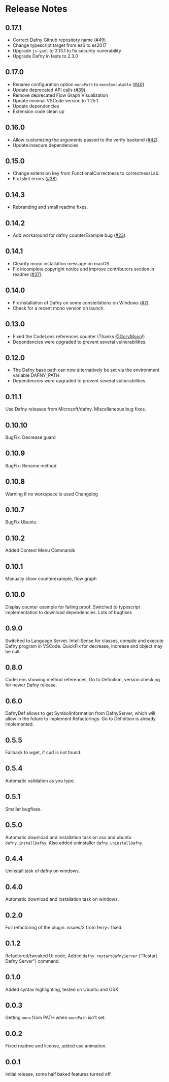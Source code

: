 # Release Notes

## 0.17.1
* Correct Dafny Github repository name ([#49](https://github.com/DafnyVSCode/Dafny-VSCode/issues/49))
* Change typescript target from es6 to es2017
* Upgrade `js-yaml` to 3.13.1 to fix security vunerability
* Upgrade Dafny in tests to 2.3.0

## 0.17.0
* Rename configuration option `monoPath` to `monoExecutable` ([#40](https://github.com/DafnyVSCode/Dafny-VSCode/pull/40))
* Update deprecated API calls ([#39](https://github.com/DafnyVSCode/Dafny-VSCode/pull/39))
* Remove deprecated Flow Graph Visualization
* Update minimal VSCode version to 1.25.1
* Update dependencies
* Extension code clean up

## 0.16.0
* Allow customizing the arguments passed to the verify backend ([#42](https://github.com/DafnyVSCode/Dafny-VSCode/pull/42)).
* Update insecure dependencies

## 0.15.0
* Change extension key from FunctionalCorrectness to correctnessLab.
* Fix tslint errors ([#38](https://github.com/DafnyVSCode/Dafny-VSCode/pull/38)).

## 0.14.3
* Rebranding and small readme fixes.

## 0.14.2
* Add workaround for dafny counterExample bug ([#23](https://github.com/DafnyVSCode/Dafny-VSCode/issues/23)).

## 0.14.1
* Clearify mono installation message on macOS.
* Fix incomplete copyright notice and improve contributors section in readme ([#37](https://github.com/DafnyVSCode/Dafny-VSCode/issues/37)).

## 0.14.0
* Fix installation of Dafny on some constellations on Windows ([#7](https://github.com/DafnyVSCode/Dafny-VSCode/issues/7)).
* Check for a recent mono version on launch.

## 0.13.0

* Fixed the CodeLens references counter (Thanks [@GoryMoon](https://github.com/GoryMoon)!)
* Dependencies were upgraded to prevent several vulnerabilities.

## 0.12.0
* The Dafny base path can now alternatively be set via the environment variable DAFNY_PATH.
* Dependencies were upgraded to prevent several vulnerabilities.

## 0.11.1 
Use Dafny releases from Microsoft/dafny. Miscellaneous bug fixes.

## 0.10.10
BugFix: Decrease guard

## 0.10.9
BugFix: Rename method

## 0.10.8
Warning if no workspace is used
Changelog 

## 0.10.7 
BugFix Ubuntu

## 0.10.2 
Added Context Menu Commands

## 0.10.1 
Manually show counterexample, flow graph

## 0.10.0 
Display counter example for failing proof. Switched to typescript implementation to download dependencies. Lots of bugfixes

## 0.9.0 
Switched to Language Server. IntelliSense for classes, compile and execute Dafny program in VSCode. QuickFix for decrease, increase and object may be null. 

## 0.8.0 
CodeLens showing method references, Go to Definition, version checking for newer Dafny release. 

## 0.6.0 
DafnyDef allows to get SymbolInformation from DafnyServer, which will allow in the future to implement Refactorings. Go to Definition is already implemented. 

## 0.5.5 
Fallback to wget, if curl is not found.

## 0.5.4 
Automatic validation as you type.  

## 0.5.1 
Smaller bugfixes. 

## 0.5.0
Automatic download and installation task on osx and ubuntu `dafny.installDafny`. Also added uninstaller `dafny.uninstallDafny`. 

## 0.4.4
Uninstall task of dafny on windows. 

## 0.4.0
Automatic download and installation task on windows. 

## 0.2.0
Full refactoring of the plugin. issues/3 from ferry~ fixed. 

## 0.1.2
Refactored/tweaked UI code, Added `dafny.restartDafnyServer` ("Restart Dafny Server") command.

## 0.1.0
Added syntax highlighting, tested on Ubuntu and OSX.

## 0.0.3
Getting `mono` from PATH when `monoPath` isn't set.

## 0.0.2
Fixed readme and license, added use animation.

## 0.0.1
Initial release, some half baked features turned off.
